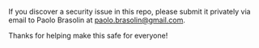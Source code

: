 If you discover a security issue in this repo, please submit it privately via email to Paolo Brasolin at paolo.brasolin@gmail.com.

Thanks for helping make this safe for everyone!

